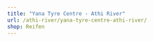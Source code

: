 ```yaml
---
title: "Yana Tyre Centre - Athi River"
url: /athi-river/yana-tyre-centre-athi-river/
shop: Reifen
---
```

